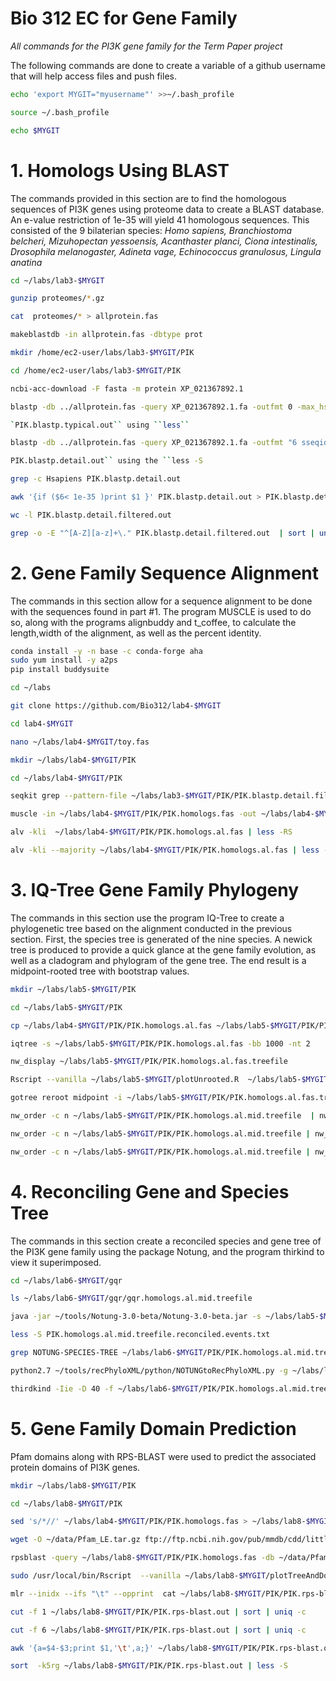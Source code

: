 # Bio 312 EC for Gene Family
*All commands for the PI3K gene family for the Term Paper project*

The following commands are done to create a variable of a github username that will help access files and push files. 
```bash
echo 'export MYGIT="myusername"' >>~/.bash_profile
```
```bash
source ~/.bash_profile
```
```bash
echo $MYGIT
```
# 1. Homologs Using BLAST
The commands provided in this section are to find the homologous sequences of PI3K genes using proteome data to create a BLAST database. An e-value restriction of 1e-35 will yield 41 homologous sequences. This consisted of the 9 bilaterian species: *Homo sapiens, Branchiostoma belcheri, Mizuhopectan yessoensis, Acanthaster planci, Ciona intestinalis, Drosophila melanogaster, Adineta vage, Echinococcus granulosus, Lingula anatina* 
```bash
cd ~/labs/lab3-$MYGIT
```
```bash
gunzip proteomes/*.gz
```
```bash
cat  proteomes/* > allprotein.fas
```
```bash
makeblastdb -in allprotein.fas -dbtype prot
```
```bash
mkdir /home/ec2-user/labs/lab3-$MYGIT/PIK
```
```bash
cd /home/ec2-user/labs/lab3-$MYGIT/PIK
```
```bash
ncbi-acc-download -F fasta -m protein XP_021367892.1
```
```bash
blastp -db ../allprotein.fas -query XP_021367892.1.fa -outfmt 0 -max_hsps 1 -out PIK.blastp.typical.out
```
```bash
`PIK.blastp.typical.out`` using ``less``
```
```bash
blastp -db ../allprotein.fas -query XP_021367892.1.fa -outfmt "6 sseqid pident length mismatch gapopen evalue bitscore pident stitle"  -max_hsps 1 -out PIK.blastp.detail.out
```
```bash
PIK.blastp.detail.out`` using the ``less -S
```
```bash
grep -c Hsapiens PIK.blastp.detail.out
```
```bash
awk '{if ($6< 1e-35 )print $1 }' PIK.blastp.detail.out > PIK.blastp.detail.filtered.out
```
```bash
wc -l PIK.blastp.detail.filtered.out
```
```bash
grep -o -E "^[A-Z][a-z]+\." PIK.blastp.detail.filtered.out  | sort | uniq -c
```
# 2. Gene Family Sequence Alignment
The commands in this section allow for a sequence alignment to be done with the sequences found in part #1. The program MUSCLE is used to do so, along with the programs alignbuddy and t_coffee, to calculate the length,width of the alignment, as well as the percent identity.
```bash
conda install -y -n base -c conda-forge aha
sudo yum install -y a2ps
pip install buddysuite
```
```bash
cd ~/labs
```
```bash
git clone https://github.com/Bio312/lab4-$MYGIT
```
```bash
cd lab4-$MYGIT
```
```bash
nano ~/labs/lab4-$MYGIT/toy.fas
```
```bash
mkdir ~/labs/lab4-$MYGIT/PIK
```
```bash
cd ~/labs/lab4-$MYGIT/PIK
```
```bash
seqkit grep --pattern-file ~/labs/lab3-$MYGIT/PIK/PIK.blastp.detail.filtered.out ~/labs/lab3-$MYGIT/allprotein.fas > ~/labs/lab4-$MYGIT/PIK/PIK.homologs.fasseqkit grep --pattern-file ~/labs/lab3-$MYGIT/PIK/PIK.blastp.detail.filtered.out ~/labs/lab3-$MYGIT/allprotein.fas > ~/labs/lab4-$MYGIT/PIK/PIK.homologs.fas
```
```bash
muscle -in ~/labs/lab4-$MYGIT/PIK/PIK.homologs.fas -out ~/labs/lab4-$MYGIT/PIK/PIK.homologs.al.fas
```
```bash
alv -kli  ~/labs/lab4-$MYGIT/PIK/PIK.homologs.al.fas | less -RS
```
```bash
alv -kli --majority ~/labs/lab4-$MYGIT/PIK/PIK.homologs.al.fas | less -RS
```
# 3. IQ-Tree Gene Family Phylogeny
The commands in this section use the program IQ-Tree to create a phylogenetic tree based on the alignment conducted in the previous section. First, the species tree is generated of the nine species. A newick tree is produced to provide a quick glance at the gene family evolution, as well as a cladogram and phylogram of the gene tree. The end result is a midpoint-rooted tree with bootstrap values.
```bash
mkdir ~/labs/lab5-$MYGIT/PIK
```
```bash
cd ~/labs/lab5-$MYGIT/PIK
```
```bash
cp ~/labs/lab4-$MYGIT/PIK/PIK.homologs.al.fas ~/labs/lab5-$MYGIT/PIK/PIK.homologs.al.fas
```
```bash
iqtree -s ~/labs/lab5-$MYGIT/PIK/PIK.homologs.al.fas -bb 1000 -nt 2
```
```bash
nw_display ~/labs/lab5-$MYGIT/PIK/PIK.homologs.al.fas.treefile
```
```bash
Rscript --vanilla ~/labs/lab5-$MYGIT/plotUnrooted.R  ~/labs/lab5-$MYGIT/PIK/PIK.homologs.al.fas.treefile ~/labs/lab5-$MYGIT/PIK/PIK.homologs.al.fas.treefile.pdf 0.4
```
```bash
gotree reroot midpoint -i ~/labs/lab5-$MYGIT/PIK/PIK.homologs.al.fas.treefile -o ~/labs/lab5-$MYGIT/PIK/PIK.homologs.al.mid.treefile
```
```bash
nw_order -c n ~/labs/lab5-$MYGIT/PIK/PIK.homologs.al.mid.treefile  | nw_display -
```
```bash
nw_order -c n ~/labs/lab5-$MYGIT/PIK/PIK.homologs.al.mid.treefile | nw_display -w 1000 -b 'opacity:0' -s  >  ~/labs/lab5-$MYGIT/PIK/PIK.homologs.al.mid.treefile.svg -
```
```bash
nw_order -c n ~/labs/lab5-$MYGIT/PIK/PIK.homologs.al.mid.treefile | nw_topology - | nw_display -s  -w 1000 > ~/labs/lab5-$MYGIT/PIK/PIK.homologs.al.midCl.treefile.svg -
```
# 4. Reconciling Gene and Species Tree
The commands in this section create a reconciled species and gene tree of the PI3K gene family using the package Notung, and the program thirkind to view it superimposed.
```bash
cd ~/labs/lab6-$MYGIT/gqr
```
```bash
ls ~/labs/lab6-$MYGIT/gqr/gqr.homologs.al.mid.treefile
```
```bash
java -jar ~/tools/Notung-3.0-beta/Notung-3.0-beta.jar -s ~/labs/lab5-$MYGIT/species.tre -g ~/labs/lab6-$MYGIT/PIK/PIK.homologs.al.mid.treefile --reconcile --speciestag prefix --savepng --events --outputdir ~/labs/lab6-$MYGIT/PIK/
```
```bash
less -S PIK.homologs.al.mid.treefile.reconciled.events.txt
```
```bash
grep NOTUNG-SPECIES-TREE ~/labs/lab6-$MYGIT/PIK/PIK.homologs.al.mid.treefile.reconciled | sed -e "s/^\[&&NOTUNG-SPECIES-TREE//" -e "s/\]/;/" | nw_display -
```
```bash
python2.7 ~/tools/recPhyloXML/python/NOTUNGtoRecPhyloXML.py -g ~/labs/lab6-$MYGIT/PIK/PIK.homologs.al.mid.treefile.reconciled --include.species
```
```bash
thirdkind -Iie -D 40 -f ~/labs/lab6-$MYGIT/PIK/PIK.homologs.al.mid.treefile.reconciled.xml -o  ~/labs/lab6-$MYGIT/PIK/PIK.homologs.al.mid.treefile.reconciled.svg
```
# 5. Gene Family Domain Prediction
Pfam domains along with RPS-BLAST were used to predict the associated protein domains of PI3K genes. 
```bash
mkdir ~/labs/lab8-$MYGIT/PIK
```
```bash
cd ~/labs/lab8-$MYGIT/PIK
```
```bash
sed 's/*//' ~/labs/lab4-$MYGIT/PIK/PIK.homologs.fas > ~/labs/lab8-$MYGIT/PIK/PIK.homologs.fas
```
```bash
wget -O ~/data/Pfam_LE.tar.gz ftp://ftp.ncbi.nih.gov/pub/mmdb/cdd/little_endian/Pfam_LE.tar.gz && tar xfvz ~/data/Pfam_LE.tar.gz  -C ~/data
```
```bash
rpsblast -query ~/labs/lab8-$MYGIT/PIK/PIK.homologs.fas -db ~/data/Pfam -out ~/labs/lab8-$MYGIT/PIK/PIK.rps-blast.out  -outfmt "6 qseqid qlen qstart qend evalue stitle" -evalue .0000000001
```
```bash
sudo /usr/local/bin/Rscript  --vanilla ~/labs/lab8-$MYGIT/plotTreeAndDomains.r ~/labs/lab5-$MYGIT/PIK/PIK.homologs.al.mid.treefile ~/labs/lab8-$MYGIT/PIK/PIK.rps-blast.out ~/labs/lab8-$MYGIT/PIK/PIK.tree.rps.pdf
```
```bash
mlr --inidx --ifs "\t" --opprint  cat ~/labs/lab8-$MYGIT/PIK/PIK.rps-blast.out | tail -n +2 | less -S
```
```bash
cut -f 1 ~/labs/lab8-$MYGIT/PIK/PIK.rps-blast.out | sort | uniq -c
```
```bash
cut -f 6 ~/labs/lab8-$MYGIT/PIK/PIK.rps-blast.out | sort | uniq -c
```
```bash
awk '{a=$4-$3;print $1,'\t',a;}' ~/labs/lab8-$MYGIT/PIK/PIK.rps-blast.out |  sort  -k2nr
```
```bash
sort  -k5rg ~/labs/lab8-$MYGIT/PIK/PIK.rps-blast.out | less -S
```











